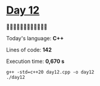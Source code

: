 # [Day 12](https://adventofcode.com/2022/day/12) 
:gift::gift::gift::gift::gift::gift::gift::gift::gift::gift::gift::gift:

Today's language: **C++**

Lines of code: **142**

Execution time: **0,670 s**

```shell
g++ -std=c++20 day12.cpp -o day12
./day12
```
